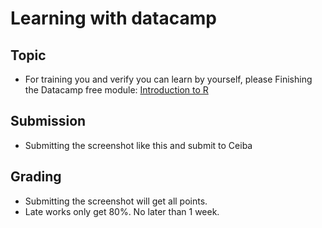 # Learning with datacamp

## Topic
* For training you and verify you can learn by yourself, please Finishing the Datacamp free module: [Introduction to R](https://www.datacamp.com/courses/free-introduction-to-r)

## Submission
* Submitting the screenshot like this and submit to Ceiba 

## Grading
* Submitting the screenshot will get all points. 
* Late works only get 80%. No later than 1 week.

